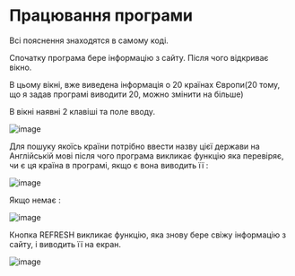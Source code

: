 # Працювання програми

Всі пояснення знаходятся в самому коді.

Спочатку програма бере інформацію з сайту. Після чого відкриває вікно.

В цьому вікні, вже виведена інформація о 20 країнах Європи(20 тому, що я задав програмі виводити 20, можно змінити на більше)

В вікні наявні 2 клавіші та поле вводу.

![image](https://user-images.githubusercontent.com/86669822/124392331-8c15af00-dcfd-11eb-932d-2c35a95b6ce9.png)

Для пошуку якоїсь країни потрібно ввести назву цієї держави на Англійській мові після чого програма викликає функцію яка перевіряє, чи є ця країна в програмі, якщо є вона виводить її :

![image](https://user-images.githubusercontent.com/86669822/124392368-c54e1f00-dcfd-11eb-9b2a-8fe4182b4497.png)

Якщо немає : 

![image](https://user-images.githubusercontent.com/86669822/124392377-d1d27780-dcfd-11eb-8cfd-85f0119d8f94.png)

Кнопка REFRESH викликає функцію, яка знову бере свіжу інформацію з сайту, і виводить її на екран.

![image](https://user-images.githubusercontent.com/86669822/124392408-10683200-dcfe-11eb-8556-40b68a02b1f4.png)
